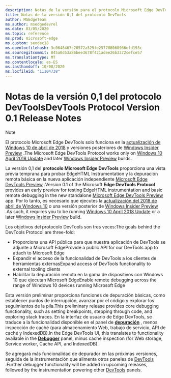 ```yaml
---
description: Notas de la versión para el protocolo Microsoft Edge DevTools, versión 0,1
title: Notas de la versión 0,1 del protocolo DevTools
author: MSEdgeTeam
ms.author: msedgedevrel
ms.date: 03/05/2020
ms.topic: reference
ms.prod: microsoft-edge
ms.custom: seodec18
ms.openlocfilehash: 3c0648467c20572a525fe257788068966efd193c
ms.sourcegitcommit: 845a0d53a86bee3678f421adee26b3372cefce57
ms.translationtype: MT
ms.contentlocale: es-ES
ms.lasthandoff: 10/08/2020
ms.locfileid: "11104738"
---
```

# <span data-ttu-id="ed43b-103">Notas de la versión 0,1 del protocolo DevTools</span><span class="sxs-lookup"><span data-stu-id="ed43b-103">DevTools Protocol Version 0.1 Release Notes</span></span>

> [!NOTE]
> <span data-ttu-id="ed43b-104">El protocolo Microsoft Edge DevTools solo funciona en la [actualización de Windows 10 de abril de 2018](https://blogs.windows.com/windowsexperience/2018/04/30/how-to-get-the-windows-10-april-2018-update/#5VXkQMU41CJzZPER.97) y versiones posteriores de [Windows Insider Preview](https://insider.windows.com/en-us/getting-started/) .</span><span class="sxs-lookup"><span data-stu-id="ed43b-104">The Microsoft Edge DevTools Protocol works only on [Windows 10 April 2018 Update](https://blogs.windows.com/windowsexperience/2018/04/30/how-to-get-the-windows-10-april-2018-update/#5VXkQMU41CJzZPER.97) and later [Windows Insider Preview](https://insider.windows.com/en-us/getting-started/) builds.</span></span>

<span data-ttu-id="ed43b-105">La versión 0,1 del **protocolo Microsoft Edge DevTools** proporciona una vista previa temprana para probar EdgeHTML Instrumentation y la depuración remota básica en la nueva aplicación independiente [Microsoft Edge DevTools Preview](https://www.microsoft.com/store/p/microsoft-edge-devtools-preview/9mzbfrmz0mnj?activetab=pivot%3aoverviewtab) .</span><span class="sxs-lookup"><span data-stu-id="ed43b-105">Version 0.1 of the Microsoft **Edge DevTools Protocol** provides an early preview for testing EdgeHTML instrumentation and basic remote debugging in the new standalone [Microsoft Edge DevTools Preview](https://www.microsoft.com/store/p/microsoft-edge-devtools-preview/9mzbfrmz0mnj?activetab=pivot%3aoverviewtab) app.</span></span> <span data-ttu-id="ed43b-106">Por lo tanto, es necesario que ejecutes la [actualización del 2018 de abril de Windows 10](https://blogs.windows.com/windowsexperience/2018/04/30/how-to-get-the-windows-10-april-2018-update/#5VXkQMU41CJzZPER.97) o una versión posterior de [Windows Insider Preview](https://insider.windows.com/en-us/getting-started/) .</span><span class="sxs-lookup"><span data-stu-id="ed43b-106">As such, it requires you to be running [Windows 10 April 2018 Update](https://blogs.windows.com/windowsexperience/2018/04/30/how-to-get-the-windows-10-april-2018-update/#5VXkQMU41CJzZPER.97) or a later [Windows Insider Preview](https://insider.windows.com/en-us/getting-started/) build.</span></span>

<span data-ttu-id="ed43b-107">Los objetivos del protocolo DevTools son tres veces:</span><span class="sxs-lookup"><span data-stu-id="ed43b-107">The goals behind the DevTools Protocol are three-fold:</span></span>

 - <span data-ttu-id="ed43b-108">Proporciona una API pública para que nuestra aplicación de DevTools se adjunte a Microsoft Edge</span><span class="sxs-lookup"><span data-stu-id="ed43b-108">Provide a public API for our DevTools app to attach to Microsoft Edge</span></span>
 - <span data-ttu-id="ed43b-109">Expandir el acceso de la funcionalidad de DevTools a los clientes de herramientas externas</span><span class="sxs-lookup"><span data-stu-id="ed43b-109">Expand access of DevTools functionality to external tooling clients</span></span>
 - <span data-ttu-id="ed43b-110">Habilitar la depuración remota en la gama de dispositivos con Windows 10 que ejecutan Microsoft Edge</span><span class="sxs-lookup"><span data-stu-id="ed43b-110">Enable remote debugging across the range of Windows 10 devices running Microsoft Edge</span></span> 

<span data-ttu-id="ed43b-111">Esta versión preliminar proporciona funciones de depuración básicas, como establecer puntos de interrupción, avanzar por el código y explorar los seguimientos de la pila.</span><span class="sxs-lookup"><span data-stu-id="ed43b-111">This preliminary release provides core debugging functionality, such as setting breakpoints, stepping through code, and exploring stack traces.</span></span> <span data-ttu-id="ed43b-112">En la interfaz de usuario de Edge DevTools, se traduce a la funcionalidad disponible en el panel de [**depuración**](../../devtools-guide/debugger.md) , menos inspección de caché (para almacenamiento Web, trabajo de servicio, API de caché y IndexedDB).</span><span class="sxs-lookup"><span data-stu-id="ed43b-112">In the Edge DevTools UI, this translates to functionality available in the [**Debugger**](../../devtools-guide/debugger.md) panel, minus cache inspection (for Web storage, Service worker, Cache API, and IndexedDB).</span></span> 

<span data-ttu-id="ed43b-113">Se agregará más funcionalidad de depurador en las próximas versiones, seguida de la instrumentación que alimenta otros paneles de [DevTools](../../devtools-guide.md) .</span><span class="sxs-lookup"><span data-stu-id="ed43b-113">Further debugger functionality will be added in upcoming releases, followed by the instrumentation powering other [DevTools](../../devtools-guide.md) panels.</span></span>
